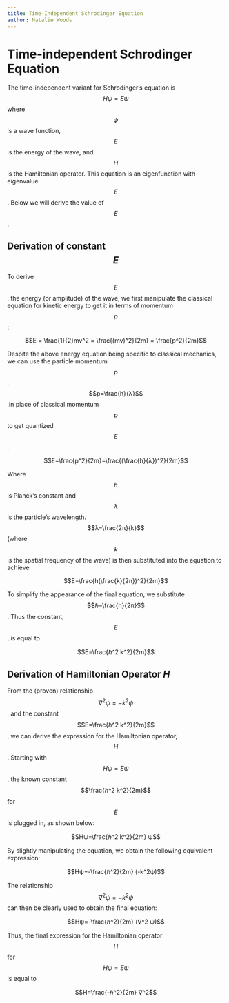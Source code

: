 ```yaml
---
title: Time-Independent Schrodinger Equation
author: Natalie Woods
---
```


# Time-independent Schrodinger Equation
The time-independent variant for Schrodinger’s equation is $$Hψ=Eψ$$ where $$ψ$$ is a wave function, $$E$$ is the energy of the wave, and $$H$$ is the Hamiltonian operator. This equation is an eigenfunction with eigenvalue $$E$$. Below we will derive the value of $$E$$.

## Derivation of constant $$E$$
To derive $$E$$, the energy (or amplitude) of the wave, we first manipulate the classical equation for kinetic energy to get it in terms of momentum $$p$$:

$$E = \frac{1}{2}mv^2 = \frac{(mv)^2}{2m} = \frac{p^2}{2m}$$

Despite the above energy equation being specific to classical mechanics, we can use the particle momentum $$p$$, $$p=\frac{h}{λ}$$ ,in place of classical momentum $$p$$ to get quantized $$E$$.

$$E=\frac{p^2}{2m}=\frac{(\frac{h}{λ})^2}{2m}$$

Where $$h$$ is Planck’s constant and $$λ$$ is the particle’s wavelength.
$$λ=\frac{2π}{k}$$ (where $$k$$ is the spatial frequency of the wave) is then substituted into the equation to achieve

$$E=\frac{h(\frac{k}{2π})^2}{2m}$$

To simplify the appearance of the final equation, we substitute $$ℏ=\frac{h}{2π}$$. Thus the constant, $$E$$, is equal to

$$E=\frac{ℏ^2 k^2}{2m}$$

## Derivation of Hamiltonian Operator $H$
From the (proven) relationship $$∇^2 ψ=-k^2ψ$$, and the constant $$E=\frac{ℏ^2 k^2}{2m}$$, we can derive the expression for the Hamiltonian operator, $$H$$.
Starting with $$Hψ=Eψ$$, the known constant $$\frac{ℏ^2 k^2}{2m}$$ for $$E$$ is plugged in, as shown below:

$$Hψ=\frac{ℏ^2 k^2}{2m} ψ$$

By slightly manipulating the equation, we obtain the following equivalent expression:

$$Hψ=-\frac{ℏ^2}{2m} (-k^2ψ)$$

The relationship $$∇^2 ψ=-k^2 ψ$$ can then be clearly used to obtain the final equation:

$$Hψ=-\frac{ℏ^2}{2m} (∇^2 ψ)$$

Thus, the final expression for the Hamiltonian operator $$H$$ for $$Hψ=Eψ$$ is equal to

$$H=\frac{-ℏ^2}{2m} ∇^2$$



